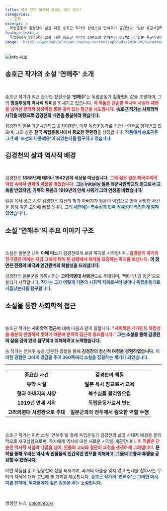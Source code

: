 ```yaml
---
title: 역사 인간 이해의 열쇠는 여기 있다!
categories:
  - 문학
excerpt: >
  독립운동가 김경천의 삶을 다룬 송호근 작가의 장편소설 연해주가 출간됐다. 일본 육군사관학교 출신의 김경천은 원조 김일성으로 불리며 항일 투사의 길을 걸었다. 역사적 사실과 문학적 상상이 어우러진 이 작품은 독립운동의 복잡한 내면을 탐구한다.
feature_text: >
  독립운동가 김경천의 삶을 다룬 송호근 작가의 장편소설 연해주가 출간됐다. 일본 육군사관학교 출신의 김경천은 원조 김일성으로 불리며 항일 투사의 길을 걸었다. 역사적 사실과 문학적 상상이 어우러진 이 작품은 독립운동의 복잡한 내면을 탐구한다.
image: 'https://www.behealthy4u.com/wp-content/uploads/2024/06/koreanews.jpg'
---
```


<p><img src="https://www.behealthy4u.com/wp-content/uploads/2024/06/koreanews.jpg" alt="info 속보" /></p>

<h2 data-ke-size="size26">송호근 작가의 소설 '연해주' 소개</h2>

<p data-ke-size="size16">&nbsp;</p>

<p>송호근 작가가 최근 출간한 장편소설 <strong>'연해주'</strong>는 독립운동가 <strong>김경천</strong>의 삶을 조명하며, 그의 <strong>항일투쟁과 역사적 의미</strong>를 되새기고 있습니다. <b><span style="color: #ee2323;">이 작품은 단순한 역사적 사실의 재현을 넘어선 문학적 상상력을 통한 깊이 있는 접근을 시도합니다.</span></b> <b><span style="background-color: #21538527;">송호근 작가는 사회학적 시각을 바탕으로 김경천의 내면을 통찰하려 했습니다.</span></b></p>

<p>김경천은 일본 육군사관학교 출신이지만, 이후 독립운동가로 거듭난 인물로 평가받고 있으며, 그의 삶은 <strong>한국 독립운동사에서 중요한 전환점</strong>을 상징합니다. <b><span style="color: #1a5490;">작품에서 송호근은 그가 왜 '조선의 나폴레옹'이 되었는지를 탐구하고 있습니다.</span></b> </p>

<h2 data-ke-size="size26">김경천의 삶과 역사적 배경</h2>

<p data-ke-size="size16">&nbsp;</p>

<p>김경천은 <strong>1888년에 태어나 1942년에 세상을 떠났습니다.</strong> <b><span style="color: #ee2323;">그의 삶은 일본 제국주의의 억압 속에서 변화의 과정을 겪었습니다.</span></b> <b><span style="background-color: #21538527;">그는 initially 일본 육군사관학교의 장교로서 교육을 받았지만, 가족의 죽음과 1919년의 만세 시위가 그의 인생을 바꿨습니다.</span></b></p>

<p>일본 육사 장교 시절 김경천은 자신의 형과 아버지가 일본의 억압으로 인해 사망한 사건을 통해 깊은 고민에 빠졌습니다. <b><span style="color: #1a5490;">그의 내면에는 복수심과 민족 정체성이 복잡하게 얽혀 있었습니다.</span></b> </p>

<h2 data-ke-size="size26">소설 '연해주'의 주요 이야기 구조</h2>

<p data-ke-size="size16">&nbsp;</p>

<p>소설은 일본군 대위 <strong>아베 미노</strong>가 김경천에게 보낸 쪽지로 시작됩니다. <b><span style="color: #ee2323;">김경천의 과거의 친구였던 아베는 지금 그에게 적이 된 상황에서 퇴각을 요청하는 쪽지를 보냅니다.</span></b> <b><span style="background-color: #21538527;">이 장면은 전쟁의 비극과 인간관계의 복합성을 드러냅니다.</span></b></p>

<p>김경천은 일본군을 궤멸시키는 <strong>고려의병대 사령관</strong>으로 추대되며, '백마 탄 김 장군'으로 불리기 시작합니다. <b><span style="color: #1a5490;">작가는 그가 어떻게 기존의 사회적 지위로부터 벗어나 독립운동가로 거듭났는지를 탐구합니다.</span></b> </p>

<h2 data-ke-size="size26">소설을 통한 사회학적 접근</h2>

<p data-ke-size="size16">&nbsp;</p>

<p>송호근 작가는 <strong>사회학적 접근</strong>에 대해 다음과 같이 말합니다. <b><span style="color: #ee2323;">"사회학은 개개인의 복잡성을 충분히 반영하지 못하기 때문에 문학적 접근이 중요합니다."</span></b> <b><span style="background-color: #21538527;">그는 소설을 통해 김경천의 삶을 깊이 있게 탐구하고 이해하려고 노력했습니다.</span></b></p>

<p>송 작가는 연해주 숲을 방문한 경험을 통해 <strong>김경천의 정신적 여정을 경험하였습니다.</strong> <b><span style="color: #1a5490;">이러한 경험은 그에게 영감을 주어 360쪽짜리 소설을 집필하는 계기가 되었습니다.</span></b> </p>

<hr>

<table style="width: 100%;">
    <tr>
        <td style="text-align: center; height: 17px;"><b>중요한 사건</b></td>
        <td style="text-align: center; height: 17px;"><b>김경천의 행동</b></td>
    </tr>
    <tr>
        <td style="text-align: center; height: 17px;"><b>유학 시절</b></td>
        <td style="text-align: center; height: 17px;"><b>일본 육사 장교로서 교육</b></td>
    </tr>
    <tr>
        <td style="text-align: center; height: 17px;"><b>형과 아버지의 사망</b></td>
        <td style="text-align: center; height: 17px;"><b>복수심을 불러일으킴</b></td>
    </tr>
    <tr>
        <td style="text-align: center; height: 17px;"><b>1919년 만세 시위</b></td>
        <td style="text-align: center; height: 17px;"><b>독립운동가로서 변신</b></td>
    </tr>
    <tr>
        <td style="text-align: center; height: 17px;"><b>고려의병대 사령관으로 추대</b></td>
        <td style="text-align: center; height: 17px;"><b>일본군과의 전투에서 중요한 역할 수행</b></td>
    </tr>
</table>

<p data-ke-size="size16">&nbsp;</p>

<p>송호근 작가는 이번 소설 '연해주'를 통해 독립운동가 김경천의 삶과 시대적 배경을 문학적으로 재구성함으로써, 독자에게 역사에 대한 새로운 시각을 제공합니다. <b><span style="color: #ee2323;">이 작품은 단순한 역사적 사실의 나열을 넘어, 인물의 고뇌와 결단의 과정을 생생하게 그려냅니다.</span></b> <b><span style="background-color: #21538527;">문학을 통해 우리는 역사 속 인물들의 인간적인 면모를 이해하고, 그들의 고통과 투쟁을 공감할 수 있습니다.</span></b> </p>

<p>이번 작품을 읽고 김경천의 삶을 되새기며, 과거의 아픔을 잊지 않고 현재를 살아가는 우리의 자세에 대해 고민해 볼 기회를 제공합니다. <b><span style="color: #1a5490;">송호근 작가의 '연해주'는 그러한 메시지를 전하며, 독자들에게 깊은 감동을 주는 소설입니다.</span></b> </p>

<p data-ke-size="size16">&nbsp;</p>
생생한 뉴스, <a href="https://onioninfo.kr" rel="dofollow">onioninfo.kr</a>


